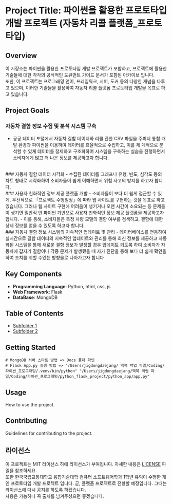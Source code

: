 # Project Title: 파이썬을 활용한 프로토타입 개발 프로젝트 (자동차 리콜 플랫폼_프로토타입)

## Overview

이 저장소는 파이썬을 활용한 프로토타입 개발 프로젝트가 포함하고, 프로젝트에 활용한 기술들에 대한 각각의 공식적인 도큐먼트 가이드 문서가 포함된 아카이브 입니다.
<br/>
또한, 이 프로젝트는 프로그래밍 언어, 프레임워크, 서버, 도커 등의 다양한 개념을 다루고 있으며, 이러한 기술들을 활용하여 자동차 리콜 플랫폼 프로토타입 개발을 목표로 하고 있습니다.

## Project Goals
### 자동차 결함 정보 수집 및 분석 시스템 구축
- 공공 데이터 포털에서 자동차 결함 데이터와 리콜 관한 CSV 파일을 주피터 통합 개발 환경과 파이썬을 이용하여 데이터를 효율적으로 수집하고, 이를 체 계적으로 분석할 수 있게 데이터를 정제하고 구조화하여 시스템을 구축하는 실습을 진행하면서 소비자에게 많고 더 나은 정보를 제공하고자 합니다.
<br/>
### 자동차 결함 데이터 시각화 
- 수집된 데이터를 그래프나 유형, 빈도, 심각도 등의 차트 형태로 시각화하여 소비자들이 쉽게 이해하면서 위험 사고의 방지를 하고자 합니다.
<br/>
### 사용자 친화적인 정보 제공 플랫폼 개발
- 소비자들이 보다 더 쉽게 접근할 수 있게, 우선적으로 「프로젝트 수행일정」에 따라 웹 사이트를 구현하는 것을 목표로 하고 있습니다. 그러나 웹 사이트 구현에 어려움이 생기거나 오랜 시간이 소요되는 등 문제들이 생기면 일반적 인 파이썬 기반으로 사용자 친화적인 정보 제공 플랫폼을 제공하고자 합니다.
-  이를 통해, 소비자들은 특정 차량 모델의 결함 여부를 검색하고, 결함에 대한 상세 정보를 얻을 수 있도록 하고자 합니다.
<br/>
### 자동차 결함 정보 시스템의 지속적인 업데이트 및 관리
- 데이터베이스를 연동하여 실시간으로 결함 데이터의 지속적인 업데이트와 관리를 통해 최신 정보를 제공하고 자동화된 시스템을 통해 새로운 결함 정보가 발생할 경우 업데이트 되도록 하여 소비자가 자동차에 갑자기 결함이나 각종 문제가 발생했을 때 자가 진단을 통해 보다 더 쉽게 확인을 하여 조치를 취할 수있는 방향을로 나아가고자 합니다

## Key Components
- **Programming Language**: Python, html, css, js
- **Web Framework**: Flask
- **DataBase**: MongoDB

## Table of Contents

- [Subfolder 1](./subfolder1/README.md)
- [Subfolder 2](./subfolder2/README.md)

## Getting Started
``` 
# MongoDB 서버 스타트 방법 => Docs 풀더 확인
# Flask App.py 실행 방법 => "/Users/jigdongdaejang/ 맥북 백업 파일/Coding/파이썬_프로그래밍/.venv/bin/python" "/Users/jigdongdaejang/맥북 백업 파 일/Coding/파이썬_프로그래밍/python_flask_project/python_app/app.py"
```

## Usage

How to use the project.

## Contributing

Guidelines for contributing to the project.

## 라이선스
이 프로젝트는 MIT 라이선스 하에 라이선스가 부여됩니다. 자세한 내용은 [LICENSE](./LICENSE) 파일을 참조하세요.
<br/>
또한 한국국립교통대학교 융합기술대학 컴퓨터 소프트웨어학과 1학년 유익이 수행한 개인 프로토타입 개발 프로젝트 입니다. 곧, 플랫폼 프로젝트로 전향할 예정입니다. 그때는 라이선스에 다시 공지를 하도록 하겠습니다.
<br/>
사용은 가능하나 꼭 출처를 남겨주셨으면 좋겠습니다.

